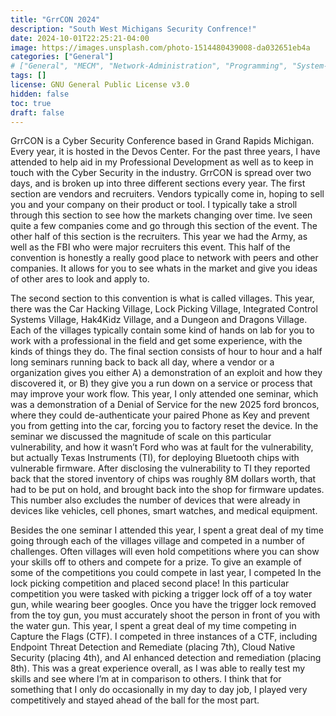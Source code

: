 ```yaml
---
title: "GrrCON 2024"
description: "South West Michigans Security Confrence!"
date: 2024-10-01T22:25:21-04:00
image: https://images.unsplash.com/photo-1514480439008-da032651eb4a 
categories: ["General"]
# ["General", "MECM", "Network-Administration", "Programming", "System-Administration"]
tags: []
license: GNU General Public License v3.0 
hidden: false
toc: true
draft: false
---
```


GrrCON is a Cyber Security Conference based in Grand Rapids Michigan. Every year, it is hosted in
the Devos Center. For the past three years, I have attended to help aid in my Professional Development
as well as to keep in touch with the Cyber Security in the industry.
GrrCON is spread over two days, and is broken up into three different sections every year. The first
section are vendors and recruiters. Vendors typically come in, hoping to sell you and your company on
their product or tool. I typically take a stroll through this section to see how the markets changing over
time. Ive seen quite a few companies come and go through this section of the event. The other half of
this section is the recruiters. This year we had the Army, as well as the FBI who were major recruiters
this event. This half of the convention is honestly a really good place to network with peers and other
companies. It allows for you to see whats in the market and give you ideas of other ares to look and
apply to.

The second section to this convention is what is called villages. This year, there was the Car Hacking
Village, Lock Picking Village, Integrated Control Systems Village, Hak4Kidz Village, and a Dungeon
and Dragons Village. Each of the villages typically contain some kind of hands on lab for you to work
with a professional in the field and get some experience, with the kinds of things they do.
The final section consists of hour to hour and a half long seminars running back to back all day, where
a vendor or a organization gives you either A) a demonstration of an exploit and how they discovered
it, or B) they give you a run down on a service or process that may improve your work flow. This year,
I only attended one seminar, which was a demonstration of a Denial of Service for the new 2025 ford
broncos, where they could de-authenticate your paired Phone as Key and prevent you from getting into
the car, forcing you to factory reset the device. In the seminar we discussed the magnitude of scale on
this particular vulnerability, and how it wasn’t Ford who was at fault for the vulnerability, but actually
Texas Instruments (TI), for deploying Bluetooth chips with vulnerable firmware. After disclosing the
vulnerability to TI they reported back that the stored inventory of chips was roughly 8M dollars worth,
that had to be put on hold, and brought back into the shop for firmware updates. This number also
excludes the number of devices that were already in devices like vehicles, cell phones, smart watches,
and medical equipment.

Besides the one seminar I attended this year, I spent a great deal of my time going through each of the
villages village and competed in a number of challenges. Often villages will even hold competitions
where you can show your skills off to others and compete for a prize. To give an example of some of
the competitions you could compete in last year, I competed In the lock picking competition and placed
second place! In this particular competition you were tasked with picking a trigger lock off of a toy
water gun, while wearing beer googles. Once you have the trigger lock removed from the toy gun, you
must accurately shoot the person in front of you with the water gun. This year, I spent a great deal of
my time competing in Capture the Flags (CTF). I competed in three instances of a CTF, including
Endpoint Threat Detection and Remediate (placing 7th), Cloud Native Security (placing 4th), and AI
enhanced detection and remediation (placing 8th). This was a great experience overall, as I was able to
really test my skills and see where I’m at in comparison to others. I think that for something that I only
do occasionally in my day to day job, I played very competitively and stayed ahead of the ball for the
most part.